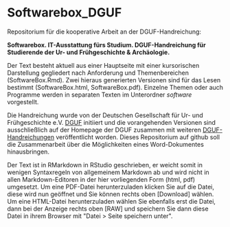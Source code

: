 # Softwarebox_DGUF

Repositorium für die kooperative Arbeit an der DGUF-Handreichung: 

**Softwarebox. IT-Ausstattung fürs Studium. 
DGUF-Handreichung für Studierende der Ur- und Frühgeschichte & Archäologie.**

Der Text besteht aktuell aus einer Hauptseite mit einer kursorischen Darstellung gegliedert nach Anforderung und Themenbereichen (SoftwareBox.Rmd). Zwei hieraus generierten Versionen sind für das Lesen bestimmt (SoftwareBox.html, SoftwareBox.pdf). Einzelne Themen oder auch Programme werden in separaten Texten im Unterordner *software* vorgestellt.

Die Handreichung wurde von der Deutschen Gesellschaft für Ur- und Frühgeschichte e.V. [DGUF](https://dguf.de/) initiiert und die vorangehenden Versionen sind ausschließlich auf der Homepage der DGUF zusammen mit weiteren [DGUF-Handreichungen](https://dguf.de/service/uebersicht-handreichungen) veröffentlicht worden. Dieses Repositorium auf github soll die Zusammenarbeit über die Möglichkeiten eines Word-Dokumentes hinausbringen.

Der Text ist in RMarkdown in RStudio geschrieben, er weicht somit in wenigen Syntaxregeln von allgemeinem Markdown ab und wird nicht in allen Markdown-Editoren in der hier vorliegenden Form (html, pdf) umgesetzt. Um eine PDF-Datei herunterzuladen klicken Sie auf die Datei, diese wird nun geöffnet und Sie können rechts oben [Download] wählen. Um eine HTML-Datei herunterzuladen wählen Sie ebenfalls erst die Datei, dann bei der Anzeige rechts oben [RAW] und speichern Sie dann diese Datei in ihrem Browser mit "Datei > Seite speichern unter". 